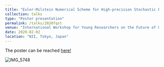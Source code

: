 ```yaml
---
title: "Euler-Milstein Numerical Scheme for High-precision Stochastic Process Simulation of Quantum Trajectories"
collection: talks
type: "Poster presentation"
permalink: /talks/2020fqst
venue: "International Workshop for Young Researchers on the Future of Quantum Science and Technology (FQST)"
date: 2020-02-02
location: "NII, Tokyo, Japan"
---
```

The poster can be reached [here!](https://github.com/natwonglakhon/main/blob/28ea1a5593587bcdae74aef2327a2dfe8c8c8c4a/files/FQST_2020_Poster.pdf)

![IMG_5748](https://user-images.githubusercontent.com/88487585/128993471-a712bc3e-0620-493f-bf10-1c11d516e5b9.jpeg)
